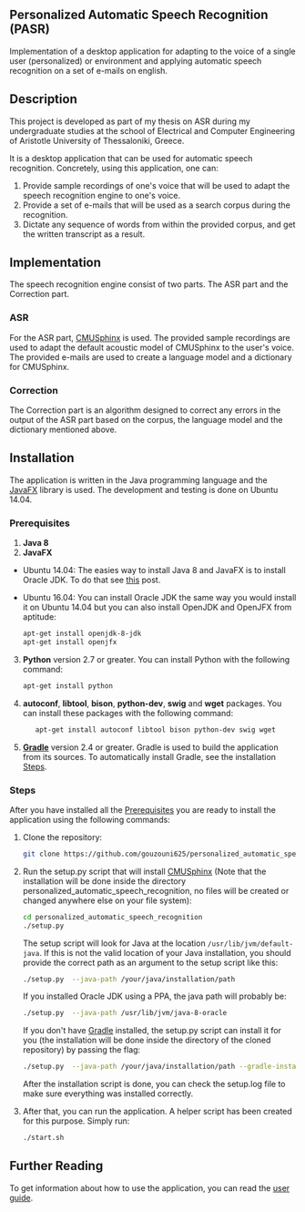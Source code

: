## Personalized Automatic Speech Recognition (PASR)
Implementation of a desktop application for adapting to the voice of a single user (personalized) or
environment and applying automatic speech recognition on a set of e-mails on english.

## Description
This project is developed as part of my thesis on ASR during my undergraduate studies at the school
of Electrical and Computer Engineering of Aristotle University of Thessaloniki, Greece.

It is a desktop application that can be used for automatic speech recognition. Concretely, using
this application, one can:

1. Provide sample recordings of one's voice that will be used to adapt the speech recognition engine
   to one's voice.
2. Provide a set of e-mails that will be used as a search corpus during the recognition.
3. Dictate any sequence of words from within the provided corpus, and get the written transcript as
   a result.

## Implementation
The speech recognition engine consist of two parts. The ASR part and the Correction part.

### ASR
For the ASR part, [CMUSphinx][1] is used. The provided sample recordings are used to adapt the
default acoustic model of CMUSphinx to the user's voice. The provided e-mails are used to create a
language model and a dictionary for CMUSphinx.

### Correction
The Correction part is an algorithm designed to correct any errors in the output of the ASR part
based on the corpus, the language model and the dictionary mentioned above.

## Installation
The application is written in the Java programming language and the [JavaFX][2] library is used. The
development and testing is done on Ubuntu 14.04.

### Prerequisites
1. **Java 8**
2. **JavaFX**
  * Ubuntu 14.04: The easies way to install Java 8 and JavaFX is to install Oracle JDK. To do that
                  see [this][3] post.
  * Ubuntu 16.04: You can install Oracle JDK the same way you would install it on Ubuntu 14.04 but
                  you can also install OpenJDK and OpenJFX from aptitude:
                  
    ```bash
    apt-get install openjdk-8-jdk
    apt-get install openjfx
    ```

3. **Python** version 2.7 or greater. You can install Python with the following command:

   ```bash
   apt-get install python
   ```

3. **autoconf**, **libtool**, **bison**, **python-dev**, **swig** and **wget** packages. You can
   install these packages with the following command:

   ```bash
      apt-get install autoconf libtool bison python-dev swig wget
   ```

5. **[Gradle][4]** version 2.4 or greater. Gradle is used to build the application from its sources.
                   To automatically install Gradle, see the installation [Steps](#steps).

### Steps
After you have installed all the [Prerequisites](#prerequisites) you are ready to install the
application using the following commands:

1. Clone the repository:

    ```bash
    git clone https://github.com/gouzouni625/personalized_automatic_speech_recognition.git
    ```

2. Run the setup.py script that will install [CMUSphinx][1] (Note that the installation will be
   done inside the directory personalized_automatic_speech_recognition, no files will be created or
   changed anywhere else on your file system):

   ```bash
   cd personalized_automatic_speech_recognition
   ./setup.py
   ```

   The setup script will look for Java at the location `/usr/lib/jvm/default-java`. If this is not
   the valid location of your Java installation, you should provide the correct path as an argument
   to the setup script like this:

   ```bash
   ./setup.py  --java-path /your/java/installation/path
   ```

   If you installed Oracle JDK using a PPA, the java path will probably be:

   ```bash
   ./setup.py  --java-path /usr/lib/jvm/java-8-oracle
   ```

   If you don't have [Gradle][4] installed, the setup.py script can install it for you (the
   installation will be done inside the directory of the cloned repository) by passing the flag:
   
   ```bash
   ./setup.py  --java-path /your/java/installation/path --gradle-install
   ```

   After the installation script is done, you can check the setup.log file to make sure everything
   was installed correctly.

4. After that, you can run the application. A helper script has been created for this purpose.
   Simply run:

   ```bash
   ./start.sh
   ```

## Further Reading
To get information about how to use the application, you can read the [user guide][5].

[1]: http://cmusphinx.sourceforge.net/wiki/about
[2]: http://www.oracle.com/technetwork/java/javase/overview/javafx-overview-2158620.html
[3]: http://askubuntu.com/questions/521145/how-to-install-oracle-java-on-ubuntu-14-04
[4]: https://gradle.org/
[5]: docs/user_guide.pdf
